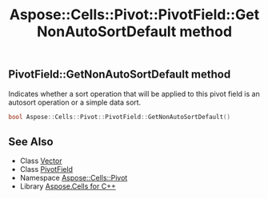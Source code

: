 ﻿---
title: Aspose::Cells::Pivot::PivotField::GetNonAutoSortDefault method
linktitle: GetNonAutoSortDefault
second_title: Aspose.Cells for C++ API Reference
description: 'Aspose::Cells::Pivot::PivotField::GetNonAutoSortDefault method. Indicates whether a sort operation that will be applied to this pivot field is an autosort operation or a simple data sort in C++.'
type: docs
weight: 4700
url: /cpp/aspose.cells.pivot/pivotfield/getnonautosortdefault/
---
## PivotField::GetNonAutoSortDefault method


Indicates whether a sort operation that will be applied to this pivot field is an autosort operation or a simple data sort.

```cpp
bool Aspose::Cells::Pivot::PivotField::GetNonAutoSortDefault()
```

## See Also

* Class [Vector](../../../aspose.cells/vector/)
* Class [PivotField](../)
* Namespace [Aspose::Cells::Pivot](../../)
* Library [Aspose.Cells for C++](../../../)
